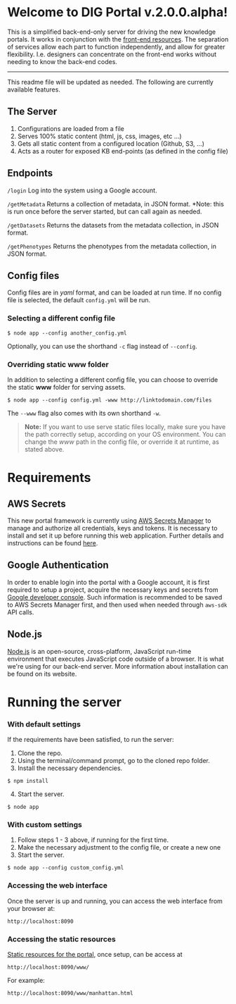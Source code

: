 # Welcome to DIG Portal v.2.0.0.alpha!

This is a simplified back-end-only server for driving the new knowledge portals. It works in conjunction with the [front-end resources](https://github.com/broadinstitute/dig-dug-static-resources). The separation of services allow each part to function independently, and allow for greater flexibility. I.e. designers can concentrate on the front-end works without needing to know the back-end codes.

---

This readme file will be updated as needed. The following are currently available features.

## The Server

1. Configurations are loaded from a file
2. Serves 100% static content (html, js, css, images, etc ...)
3. Gets all static content from a configured location (Github, S3, ...)
4. Acts as a router for exposed KB end-points (as defined in the config file)

## Endpoints

`/login`
Log into the system using a Google account.

`/getMetadata`
Returns a collection of metadata, in JSON format. \*Note: this is run once before the server started, but can call again as needed.

`/getDatasets`
Returns the datasets from the metadata collection, in JSON format.

`/getPhenotypes`
Returns the phenotypes from the metadata collection, in JSON format.

## Config files

Config files are in _yaml_ format, and can be loaded at run time. If no config file is selected, the default `config.yml` will be run.

### Selecting a different config file

```
$ node app --config another_config.yml
```

Optionally, you can use the shorthand `-c` flag instead of `--config`.

### Overriding static www folder

In addition to selecting a different config file, you can choose to override the static **www** folder for serving assets.

```
$ node app --config config.yml -www http://linktodomain.com/files
```

The `--www` flag also comes with its own shorthand `-w`.

> **Note:** If you want to use serve static files locally, make sure you have the path correctly setup, according on your OS environment. You can change the _www_ path in the config file, or override it at runtime, as stated above.

# Requirements

## AWS Secrets

This new portal framework is currently using [AWS Secrets Manager](https://aws.amazon.com/secrets-manager/) to manage and authorize all credentials, keys and tokens. It is necessary to install and set it up before running this web application. Further details and instructions can be found [here](https://github.com/broadinstitute/dig-secrets).

## Google Authentication

In order to enable login into the portal with a Google account, it is first required to setup a project, acquire the necessary keys and secrets from [Google developer console](https://developers.google.com/identity/sign-in/web/sign-in). Such information is recommended to be saved to AWS Secrets Manager first, and then used when needed through `aws-sdk` API calls.

## Node.js

[Node.js](https://nodejs.org/) is an open-source, cross-platform, JavaScript run-time environment that executes JavaScript code outside of a browser. It is what we're using for our back-end server. More information about installation can be found on its website.

# Running the server

### With default settings

If the requirements have been satisfied, to run the server:

1. Clone the repo.
2. Using the terminal/command prompt, go to the cloned repo folder.
3. Install the necessary dependencies.

```
$ npm install
```

4. Start the server.

```
$ node app
```

### With custom settings

1. Follow steps 1 - 3 above, if running for the first time.
2. Make the necessary adjustment to the config file, or create a new one
3. Start the server.

```
$ node app --config custom_config.yml
```

### Accessing the web interface

Once the server is up and running, you can access the web interface from your browser at:

`http://localhost:8090`

### Accessing the static resources

[Static resources for the portal](https://github.com/broadinstitute/dig-dug-static-resources), once setup, can be access at

`http://localhost:8090/www/`

For example:

`http://localhost:8090/www/manhattan.html`
